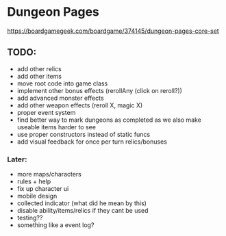 # Dungeon Pages
https://boardgamegeek.com/boardgame/374145/dungeon-pages-core-set

## TODO:
- add other relics
- add other items
- move root code into game class
- implement other bonus effects (rerollAny (click on reroll?))
- add advanced monster effects
- add other weapon effects (reroll X, magic X)
- proper event system
- find better way to mark dungeons as completed as we also make useable items harder to see
- use proper constructors instead of static funcs
- add visual feedback for once per turn relics/bonuses

### Later:
- more maps/characters
- rules + help
- fix up character ui
- mobile design
- collected indicator (what did he mean by this)
- disable ability/items/relics if they cant be used
- testing??
- something like a event log?